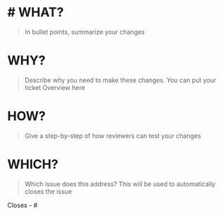 # # WHAT?
> In bullet points, summarize your changes

# WHY?
> Describe why you need to make these changes. You can put your ticket Overview here

# HOW?
> Give a step-by-step of how reviewers can test your changes

# WHICH?
> Which issue does this address? This will be used to automatically closes the issue

Closes - #<issue-number>